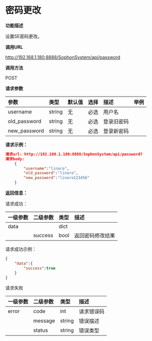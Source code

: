 # 密码更改 #

**功能描述**

设置SE密码更改。

**调用URL**

http://192.168.1.180:8888/SophonSystem/api/password

**调用方法**

POST

**请求参数**

| 参数         | 类型   | 默认值 | 选择 | 描述       | 举例 |
| :----------- | :----- | ------ | :--- | :--------- | ---- |
| username     | string | 无     | 必选 | 用户名     |      |
| old_password | string | 无     | 必选 | 登录旧密码 |      |
| new_password | string | 无     | 必选 | 登录新密码 |      |

**请求示例：**

```json
请求url: http://192.168.1.180:8888/SophonSystem/api/password?
请求body:
	{
        "username":"linaro",
        "old_password":"linaro",
        "new_password":"linaro123456"
    }
```

**返回信息：**

请求成功：

| 一级参数 | 二级参数 | 类型 | 描述             |
| :------- | :------- | :--- | :--------------- |
| data     |          | dict |                  |
|          | success  | bool | 返回密码修改结果 |

请求成功示例：

```json
{
    "data":{
        "success":true
    }
}
```

请求失败

| 一级参数 | 二级参数 | 类型   | 描述       |
| :------- | :------- | :----- | :--------- |
| error    | code     | int    | 请求错误码 |
|          | message  | string | 错误描述   |
|          | status   | string | 错误类型   |

​    

